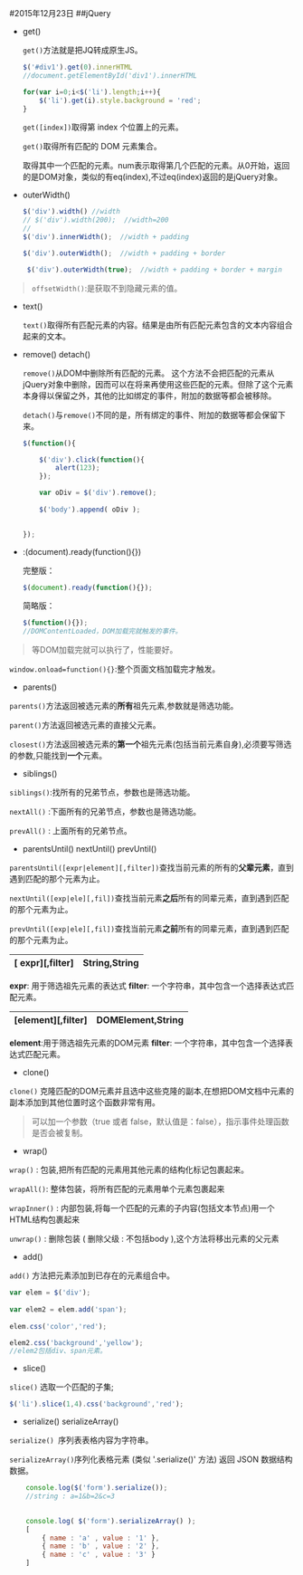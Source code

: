#2015年12月23日
##jQuery


 - get()

    `get()`方法就是把JQ转成原生JS。

    ```js
    $('#div1').get(0).innerHTML
    //document.getElementById('div1').innerHTML

    for(var i=0;i<$('li').length;i++){
        $('li').get(i).style.background = 'red';
    }
    ```

    `get([index])`取得第 index 个位置上的元素。

    `get()`取得所有匹配的 DOM 元素集合。

    取得其中一个匹配的元素。num表示取得第几个匹配的元素。从0开始，返回的是DOM对象，类似的有eq(index),不过eq(index)返回的是jQuery对象。

 - outerWidth()

    ```js 
    $('div').width() //width
    // $('div').width(200);  //width=200
    // 
    $('div').innerWidth();  //width + padding

    $('div').outerWidth();  //width + padding + border

     $('div').outerWidth(true);  //width + padding + border + margin
    ```


>`offsetWidth()`:是获取不到隐藏元素的值。

 - text()

    `text()`取得所有匹配元素的内容。结果是由所有匹配元素包含的文本内容组合起来的文本。



 - remove()     detach()

    `remove()`从DOM中删除所有匹配的元素。
    这个方法不会把匹配的元素从jQuery对象中删除，因而可以在将来再使用这些匹配的元素。但除了这个元素本身得以保留之外，其他的比如绑定的事件，附加的数据等都会被移除。

    `detach()`与`remove()`不同的是，所有绑定的事件、附加的数据等都会保留下来。

    ```js
    $(function(){

        $('div').click(function(){
            alert(123);
        });

        var oDiv = $('div').remove();
        
        $('body').append( oDiv );
        

    });
    ```
    

 - $:$(document).ready(function(){})

    完整版：
    ```js
    $(document).ready(function(){});
    ```

    简略版：
    ```js
    $(function(){});
    //DOMContentLoaded，DOM加载完就触发的事件。
    ```

>等DOM加载完就可以执行了，性能要好。


`window.onload=function(){}`:整个页面文档加载完才触发。


 - parents()

`parents()`方法返回被选元素的**所有**祖先元素,参数就是筛选功能。

`parent()`方法返回被选元素的直接父元素。

`closest()`方法返回被选元素的**第一个**祖先元素(包括当前元素自身),必须要写筛选的参数,只能找到**一个**元素。

 - siblings()

`siblings()`:找所有的兄弟节点，参数也是筛选功能。

`nextAll()` :下面所有的兄弟节点，参数也是筛选功能。

`prevAll()` : 上面所有的兄弟节点。

 - parentsUntil()   nextUntil()     prevUntil()

`parentsUntil([expr|element][,filter])`查找当前元素的所有的**父辈元素**，直到遇到匹配的那个元素为止。

`nextUntil([exp|ele][,fil])`查找当前元素**之后**所有的同辈元素，直到遇到匹配的那个元素为止。

`prevUntil([exp|ele][,fil])`查找当前元素**之前**所有的同辈元素，直到遇到匹配的那个元素为止。

|[ expr][,filter]|    String,String|
|---|--|

**expr**: 用于筛选祖先元素的表达式
**filter**: 一个字符串，其中包含一个选择表达式匹配元素。

|[element][,filter]| DOMElement,String|
|---|---|

**element**:用于筛选祖先元素的DOM元素
**filter**: 一个字符串，其中包含一个选择表达式匹配元素。

 - clone()

`clone()` 克隆匹配的DOM元素并且选中这些克隆的副本,在想把DOM文档中元素的副本添加到其他位置时这个函数非常有用。

>可以加一个参数（true 或者 false，默认值是：false），指示事件处理函数是否会被复制。

 - wrap()

`wrap()` : 包装,把所有匹配的元素用其他元素的结构化标记包裹起来。

`wrapAll()`: 整体包装，将所有匹配的元素用单个元素包裹起来

`wrapInner()` : 内部包装,将每一个匹配的元素的子内容(包括文本节点)用一个HTML结构包裹起来

`unwrap()` : 删除包装 ( 删除父级 : 不包括body ),这个方法将移出元素的父元素

 - add()

`add()` 方法把元素添加到已存在的元素组合中。

```js
var elem = $('div');
    
var elem2 = elem.add('span');
    
elem.css('color','red');

elem2.css('background','yellow');
//elem2包括div、span元素。
```

 - slice()

`slice()` 选取一个匹配的子集;

```js
$('li').slice(1,4).css('background','red');
```

 - serialize()  serializeArray()

`serialize() `序列表表格内容为字符串。

`serializeArray()`序列化表格元素 (类似 '.serialize()' 方法) 返回 JSON 数据结构数据。

```js
    console.log($('form').serialize());  
    //string : a=1&b=2&c=3
    

    console.log( $('form').serializeArray() );    
    [
        { name : 'a' , value : '1' },
        { name : 'b' , value : '2' },
        { name : 'c' , value : '3' }
    ]
```